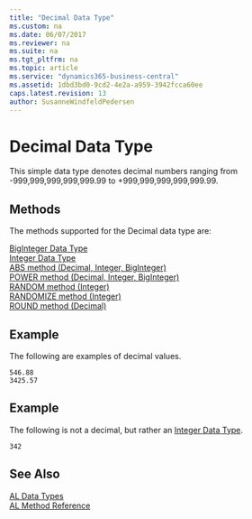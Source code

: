 ```yaml
---
title: "Decimal Data Type"
ms.custom: na
ms.date: 06/07/2017
ms.reviewer: na
ms.suite: na
ms.tgt_pltfrm: na
ms.topic: article
ms.service: "dynamics365-business-central"
ms.assetid: 1dbd3bd0-9cd2-4e2a-a959-3942fcca60ee
caps.latest.revision: 13
author: SusanneWindfeldPedersen
---
```

# Decimal Data Type
This simple data type denotes decimal numbers ranging from -999,999,999,999,999.99 to +999,999,999,999,999.99.  

## Methods
The methods supported for the Decimal data type are:

[BigInteger Data Type](devenv-biginteger-data-type.md)   
[Integer Data Type](devenv-integer-data-type.md)   
[ABS method (Decimal, Integer, BigInteger)](../methods/devenv-abs-method-decimal-integer-biginteger.md)   
[POWER method (Decimal, Integer, BigInteger)](../methods/devenv-power-method-decimal-integer-biginteger.md)   
[RANDOM method (Integer)](../methods/devenv-random-method-integer.md)   
[RANDOMIZE method (Integer)](../methods/devenv-randomize-method-integer.md)   
[ROUND method (Decimal)](../methods/devenv-round-method-decimal.md)

## Example  
 The following are examples of decimal values.  

```  
546.88  
3425.57  
```  

## Example  
 The following is not a decimal, but rather an [Integer Data Type](devenv-integer-data-type.md).  

```  
342  
```  

## See Also  
[AL Data Types](devenv-al-data-types.md)  
[AL Method Reference](../methods/devenv-al-method-reference.md)  